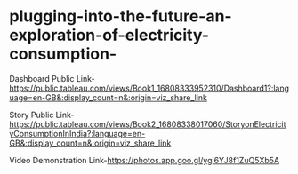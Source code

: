 # plugging-into-the-future-an-exploration-of-electricity-consumption-

Dashboard Public Link-https://public.tableau.com/views/Book1_16808333952310/Dashboard1?:language=en-GB&:display_count=n&:origin=viz_share_link

Story Public Link-https://public.tableau.com/views/Book2_16808338017060/StoryonElectricityConsumptionInIndia?:language=en-GB&:display_count=n&:origin=viz_share_link

Video Demonstration Link-https://photos.app.goo.gl/ygi6YJ8f1ZuQ5Xb5A
